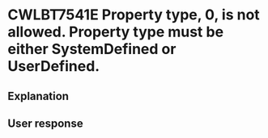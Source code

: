 # CWLBT7541E Property type, 0, is not allowed.  Property type must be either SystemDefined or UserDefined.

## Explanation

## User response